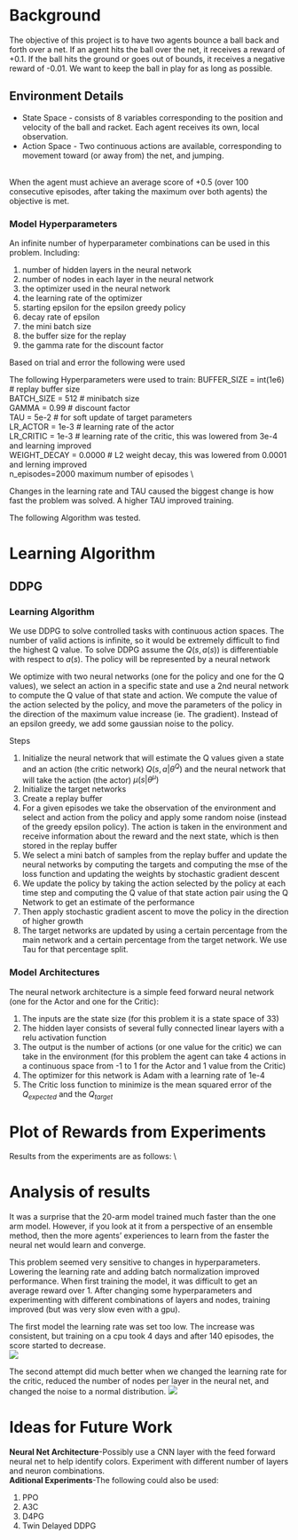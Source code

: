 # Background
The objective of this project is to have two agents bounce a ball back and forth over a net.  If an agent hits the ball over the net, it receives a reward of +0.1.  If the ball hits the ground or goes out of bounds, it receives a negative reward of -0.01.  We want to keep the ball in play for as long as possible.



## Environment Details

* State Space - consists of 8 variables corresponding to the position and velocity of the ball and racket. Each agent receives its own, local observation. 
* Action Space - Two continuous actions are available, corresponding to movement toward (or away from) the net, and jumping.

<br> When the agent must achieve an average score of +0.5 (over 100 consecutive episodes, after taking the maximum over both agents) the objective is met.

### Model Hyperparameters
An infinite number of hyperparameter combinations can be used in this problem.  Including:
1. number of hidden layers in the neural network
2. number of nodes in each layer in the neural network
3. the optimizer used in the neural network
4. the learning rate of the optimizer
5. starting epsilon for the epsilon greedy policy
6. decay rate of epsilon
7. the mini batch size
8. the buffer size for the replay
9. the gamma rate for the discount factor

Based on trial and error the following were used

The following Hyperparameters were used to train:
BUFFER_SIZE = int(1e6)  # replay buffer size \
BATCH_SIZE = 512        # minibatch size \
GAMMA = 0.99            # discount factor \
TAU = 5e-2              # for soft update of target parameters  \
LR_ACTOR = 1e-3         # learning rate of the actor \
LR_CRITIC = 1e-3        # learning rate of the critic, this was lowered from 3e-4 and learning improved \
WEIGHT_DECAY = 0.0000   # L2 weight decay, this was lowered from 0.0001 and lerning improved \
n_episodes=2000		 maximum number of episodes \

Changes in the learning rate and TAU caused the biggest change is how fast the problem was solved.  A higher TAU improved training.

The following Algorithm was tested. 

# Learning Algorithm
 
## DDPG
### Learning Algorithm
We use DDPG to solve controlled tasks with continuous action spaces.  The number of valid actions is infinite, so it would be extremely difficult to find the highest Q value.  To solve DDPG assume the $Q(s,a(s))$ is differentiable with respect to $a(s)$.  The policy will be represented by a neural network

We optimize with two neural networks (one for the policy and one for the Q values), we select an action in a specific state and use a 2nd neural network to compute the Q value of that state and action.  We compute the value of the action selected by the policy, and move the parameters of the policy in the direction of the maximum value increase (ie. The gradient).  Instead of an epsilon greedy, we add some gaussian noise to the policy. 

Steps
1.	Initialize the neural network that will estimate the Q values given a state and an action (the critic network) $Q(s,a|\theta^{Q})$ and the neural network that will take the action (the actor) $\mu(s|\theta^{\mu})$
2.	Initialize the target networks
3.	Create a replay buffer
4.	For a given episodes we take the observation of the environment and select and action from the policy and apply some random noise (instead of the greedy epsilon policy).  The action is taken in the environment and receive information about the reward and the next state, which is then stored in the replay buffer
5.	We select a mini batch of samples from the replay buffer and update the neural networks by computing the targets and computing the mse of the loss function and updating the weights by stochastic gradient descent 
6.	We update the policy by taking the action selected by the policy at each time step and computing the Q value of that state action pair using the Q Network to get an estimate of the performance
7.	Then apply stochastic gradient ascent to move the policy in the direction of higher growth
8.	The target networks are updated by using a certain percentage from the main network and a certain percentage from the target network.  We use Tau for that percentage split. 

### Model Architectures
The neural network architecture is a simple feed forward neural network (one for the Actor and one for the Critic):  
1. The inputs are the state size (for this problem it is a state space of 33)
2. The hidden layer consists of several fully connected linear layers with a relu activation function 
3. The output is the number of actions (or one value for the critic) we can take in the environment (for this problem the agent can take 4 actions in a continuous space from -1 to 1 for the Actor and 1 value from the Critic)
4. The optimizer for this network is Adam with a learning rate of 1e-4
5. The Critic loss function to minimize is the mean squared error of the $Q_{expected}$ and the $Q_{target}$
 

# Plot of Rewards from Experiments
Results from the experiments are as follows: \
# Analysis of results 
It was a surprise that the 20-arm model trained much faster than the one arm model.  However, if you look at it from a perspective of an ensemble method, then the more agents’ experiences to learn from the faster the neural net would learn and converge.  

This problem seemed very sensitive to changes in hyperparameters.  Lowering the learning rate and adding batch normalization improved performance.  When first training the model, it was difficult to get an average reward over 1.  After changing some hyperparameters and experimenting with different combinations of layers and nodes, training improved (but was very slow even with a gpu).

The first model the learning rate was set too low.  The increase was consistent, but training on a cpu took 4 days and after 140 episodes, the score started to decrease.  
![](images/proj2exp1.png)

The second attempt did much better when we changed the learning rate for the critic, reduced the number of nodes per layer in the neural net, and changed the noise to a normal distribution.
![](images/proj2exp2.png)
# Ideas for Future Work
**Neural Net Architecture**-Possibly use a CNN layer with the feed forward neural net to help identify colors.  Experiment with different number of layers and neuron combinations.  
**Aditional Experiments**-The following could also be used: 
1. PPO
2. A3C
3. D4PG
4. Twin Delayed DDPG
